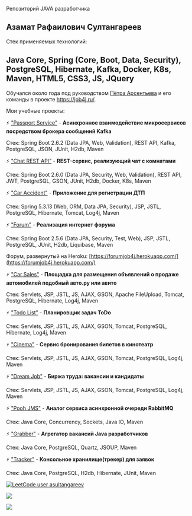 Репозиторий JAVA разработчика

## Азамат Рафаилович Султангареев

Стек применяемых технологий:
## Java Core, Spring (Core, Boot, Data, Security), PostgreSQL, Hibernate, Kafka, Docker, K8s, Maven, HTML5, CSS3, JS, JQuery

Обучался около года под руководством [Пётра Арсентьева](https://github.com/peterarsentev) и его команды в проекте https://job4j.ru/.

Мои учебные проекты:

⚡ ["Passport Service"](https://github.com/Azamat-Sult/job4j_rest_passport) - **Асинхронное взаимодействие микросервисов посредством брокера сообщений Kafka**

Стек: Spring Boot 2.6.2 (Data JPA, Web, Validation), REST API, Kafka, PostgreSQL, JSON, JUnit, H2db, Maven

⚡ ["Chat REST API"](https://github.com/Azamat-Sult/job4j_chat) - **REST-сервис, реализующий чат c комнатами**

Стек: Spring Boot 2.6.0 (Data JPA, Security, Web, Validation), REST API, JWT, PostgreSQL, GSON, JUnit, H2db, Docker, K8s, Maven

⚡ ["Car Accident"](https://github.com/Azamat-Sult/job4j_car_accident) - **Приложение для регистрации ДТП**

Стек: Spring 5.3.13 (Web, ORM, Data JPA, Security), JSP, JSTL, PostgreSQL, Hibernate, Tomcat, Log4j, Maven

⚡ ["Forum"](https://github.com/Azamat-Sult/job4j_forum) - **Реализация интернет форума**

Стек: Spring Boot 2.5.6 (Data JPA, Security, Test, Web), JSP, JSTL, PostgreSQL, JUnit, H2db, Liquibase, Maven

Форум, развернутый на Heroku: [https://forumjob4j.herokuapp.com/](https://forumjob4j.herokuapp.com/)

⚡ ["Car Sales"](https://github.com/Azamat-Sult/job4j_cars) - **Площадка для размещения объявлений о продаже автомобилей подобный авто.ру или авито**

Стек: Servlets, JSP, JSTL, JS, AJAX, GSON, Apache FileUpload, Tomcat, PostgreSQL, Hibernate, Log4j, Maven

⚡ ["Todo List"](https://github.com/Azamat-Sult/job4j_todo) - **Планировщик задач ToDo**

Стек: Servlets, JSP, JSTL, JS, AJAX, GSON, Tomcat, PostgreSQL, Hibernate, Log4j, Maven

⚡ ["Cinema"](https://github.com/Azamat-Sult/job4j_cinema) - **Сервис бронирования билетов в кинотеатр**

Стек: Servlets, JSP, JSTL, JS, AJAX, GSON, Tomcat, PostgreSQL, Log4j, Maven

⚡ ["Dream Job"](https://github.com/Azamat-Sult/job4j_dreamjob) - **Биржа труда: вакансии и кандидаты**

Стек: Servlets, JSP, JSTL, JS, AJAX, GSON, Tomcat, PostgreSQL, Log4j, Maven

⚡ ["Pooh JMS"](https://github.com/Azamat-Sult/job4j_pooh) - **Аналог сервиса асинхронной очереди RabbitMQ**

Стек: Java Core, Concurrency, Sockets, Java IO, Maven

⚡ ["Grabber"](https://github.com/Azamat-Sult/job4j_grabber) - **Агрегатор вакансий Java разработчиков**

Стек: Java Core, PostgreSQL, Quartz, JSOUP, Maven

⚡ ["Tracker"](https://github.com/Azamat-Sult/job4j_tracker) - **Консольное хранилище(трекер) для заявок**

Стек: Java Core, PostgreSQL, H2db, Hibernate, JUnit, Maven

[![LeetCode user asultangareev](https://img.shields.io/badge/dynamic/json?style=plastic&labelColor=black&color=%23ffa116&label=LeetCode&query=solvedOverTotal&url=https%3A%2F%2Fleetcode-badge.vercel.app%2Fapi%2Fusers%2Fasultangareev&logo=leetcode&logoColor=yellow)](https://leetcode.com/asultangareev/)

[![](https://badgen.net/badge/icon/telegram?icon=telegram&label)](https://t.me/asultangareev)

![](https://komarev.com/ghpvc/?username=Azamat-Sult&color=brightgreen&style=plastic)
